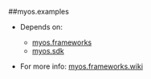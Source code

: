 ##myos.examples

* Depends on:
  * [myos.frameworks](https://github.com/amraboelela/myos.frameworks)
  * [myos.sdk](https://github.com/amraboelela/myos.sdk)
        
* For more info:
[myos.frameworks.wiki](https://github.com/amraboelela/myos.frameworks/wiki)
